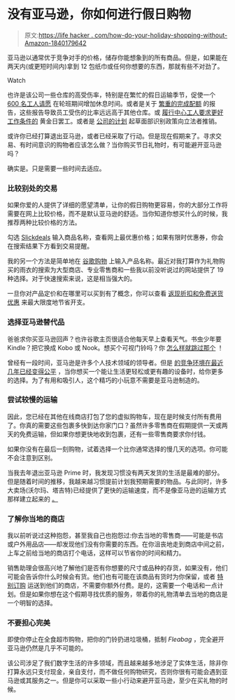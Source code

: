 # 没有亚马逊，你如何进行假日购物

> 原文:[https://life hacker . com/how-do-your-holiday-shopping-without-Amazon-1840179642](https://lifehacker.com/how-to-do-your-holiday-shopping-without-amazon-1840179642)

亚马逊以通常优于竞争对手的价格，储存你能想象到的所有商品。但是，如果能在两天内(或更短时间内)拿到 12 包纸巾或任何你想要的东西，那就有些不对劲了。

Watch

也许是该公司一些仓库的高受伤率，特别是在繁忙的假日运输季节，促使一个 [600 名工人请愿](https://www.vox.com/the-goods/2019/11/27/20985691/amazon-workers-black-friday-2019) 在轮班期间增加休息时间。或者是关于 [繁重的完成配额](https://www.theatlantic.com/technology/archive/2019/11/amazon-warehouse-reports-show-worker-injuries/602530/) 的报告，这些报告导致员工受伤的比率远远高于其他仓库。或 [履行中心工人要求更好工作条件的](https://lifehacker.com/how-to-support-the-amazon-prime-day-strike-1836309627) 黄金日罢工。或者是 [公司的计划](https://gizmodo.com/jeff-bezos-how-about-just-letting-amazon-draft-any-pos-1838470759) 起草面部识别政策向立法者推销。

或许你已经打算退出亚马逊，或者已经采取了行动。但是现在假期来了。寻求交易、有时间意识的购物者应该怎么做？当你购买节日礼物时，有可能避开亚马逊吗？

确实是。只是需要一些时间去适应。

### 比较别处的交易

如果你爱的人提供了详细的愿望清单，让你的假日购物更容易，你的大部分工作将需要在网上比较价格，而不是默认亚马逊的舒适。当你知道你想买什么的时候，我推荐两种比较价格的方法。

勾选 [Slickdeals](https://gizmodo.com/im-starting-to-have-serious-doubts-about-amazon-prime-1827112911) 输入商品名称，查看网上最优惠价格；如果有限时优惠券，你会在搜索结果下方看到交易提醒。

我的另一个方法是简单地在 [谷歌购物](https://shopping.google.com/u/0/?nord=1) 上输入产品名称。最近对我打算作为礼物购买的雨衣的搜索为大型商店、专业零售商和一些我以前没听说过的网站提供了 19 种选择。对于快速搜索来说，这是相当强大的。

一旦你对产品定价和在哪里可以买到有了概念，你可以查看 [返现折扣和免费送货优惠](https://lifehacker.com/how-to-find-the-best-black-friday-deals-online-1840054881) 来最大限度地节省开支。

### 选择亚马逊替代品

爸爸求你买亚马逊回声？也许谷歌主页很适合他每天早上查看天气。书虫少年要 Kindle？把它换成 Kobo 或 Nook。想买个可视门铃吗？你 [怎么样就跳过那个](https://gizmodo.com/dont-buy-anyone-a-ring-camera-1840070640) ！

曾经有一段时间，亚马逊是许多个人技术领域的领导者。但是 [的竞争环境在最近几年已经变得公平](https://lifehacker.com/how-to-stop-giving-amazon-your-money-1823468097) ，当你想买一个能让生活更轻松或更有趣的设备时，给你更多的选择。为了有用和吸引人，这个精巧的小玩意不需要是亚马逊制造的。

### 尝试较慢的运输

因此，您已经在其他在线商店打包了您的虚拟购物车，现在是时候支付所有费用了。你真的需要这些包裹多快到达你家门口？虽然许多零售商在假期提供一天或两天的免费运输，但如果你想更快地收到包裹，还有一些零售商要求你付钱。

如果你没有在最后一刻购物，试着选择一个比你通常选择的慢几天的选项。你可能不会注意到区别。

当我去年退出亚马逊 Prime 时，我发现习惯没有两天发货的生活是最难的部分。但是随着时间的推移，我越来越习惯提前计划我预期需要的物品。与此同时，许多大卖场(沃尔玛、塔吉特)已经提供了更快的运输速度，而不是像亚马逊的运输方式 那样建立起来的 [。](https://www.nytimes.com/2019/09/05/us/amazon-delivery-drivers-accidents.html)

### 了解你当地的商店

我以前听说过这种抱怨，甚至我自己也抱怨过:你去当地的零售商——可能是书店或户外用品店——却发现他们没有你需要的东西。在你沮丧地走到商店中间之前，上车之前给当地的商店打个电话，这样可以节省你的时间和精力。

销售助理会很高兴地了解他们是否有你想要的尺寸或品种的存货，如果没有，他们可能会告诉你什么时候会有货。他们也有可能在该商品有货时为你保留，或者 [特别订购](https://lifehacker.com/the-best-thing-you-can-do-to-support-a-new-book-1839838741) 运送到他们的商店，不需要你额外付费。是的，这需要一个电话和一点计划。但是如果你想在这个假期寻找优质的服务，带着你的礼物清单去当地的商店是一个明智的选择。

### 不要担心完美

即使你停止在全食超市购物，把你的门铃扔进垃圾桶，抵制 *Fleabag* ，完全避开亚马逊仍然是几乎不可能的。

该公司涉足了我们数字生活的许多领域，而且越来越多地涉足了实体生活，除非你打算永远只支付现金，亲自支付，而不做任何购物研究，否则你很有可能会遇到亚马逊或其服务之一。但是你可以采取一些小行动来避开亚马逊，至少在买礼物的时候。